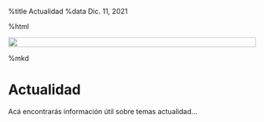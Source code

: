 %title Actualidad
%data Dic. 11, 2021

%html

<div class="row">
<div class="twelve columns">
<img src="/pictures/topics.jpg" width="100%">
</div>
</div>

%mkd

# Actualidad

Acá encontrarás información útil sobre temas actualidad...
